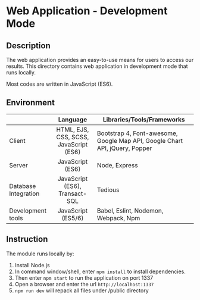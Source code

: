 # Web Application - Development Mode

## Description
The web application provides an easy-to-use means for users to access our results. This directory contains web application in development mode that runs locally.

Most codes are written in JavaScript (ES6).

## Environment
|         | Language      | Libraries/Tools/Frameworks    |
| ------------- |:-------------:| -----|
| Client |HTML, EJS, CSS, SCSS, JavaScript (ES6) | Bootstrap 4, Font-awesome, Google Map API, Google Chart API, jQuery, Popper|
| Server | JavaScript (ES6) |Node, Express|
| Database Integration | JavaScript (ES6), Transact-SQL |Tedious|
| Development tools | JavaScript (ES5/6) |Babel, Eslint, Nodemon, Webpack, Npm|

## Instruction
The module runs locally by:
1. Install Node.js
1. In command window/shell, enter ```npm install``` to install dependencies.
1. Then enter ```npm start``` to run the application on port 1337
1. Open a browser and enter the url ```http://localhost:1337```
1. ```npm run dev``` will repack all files under /public directory
